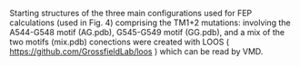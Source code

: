 Starting structures of the three main configurations used for FEP calculations (used in Fig. 4) comprising the TM1+2 mutations: involving the A544-G548 motif (AG.pdb), G545-G549 motif (GG.pdb), and a mix of the two motifs (mix.pdb)
conections were created with LOOS ( https://github.com/GrossfieldLab/loos ) which can be read by VMD. 
